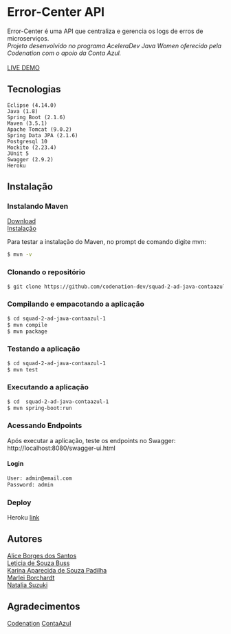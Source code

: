 # Error-Center API
Error-Center é uma API que centraliza e gerencia os logs de erros de microserviços. <br>
*Projeto desenvolvido no programa AceleraDev Java Women oferecido pela Codenation com o apoio da Conta Azul.* <br> <br> 
[LIVE DEMO](https://error-center-api.herokuapp.com/swagger-ui.html#/) <br> 

## Tecnologias
    Eclipse (4.14.0)
    Java (1.8)
    Spring Boot (2.1.6)
    Maven (3.5.1)
    Apache Tomcat (9.0.2)
    Spring Data JPA (2.1.6)
    Postgresql 10
    Mockito (2.23.4)
    JUnit 5 
    Swagger (2.9.2) 
    Heroku

## Instalação

### Instalando Maven
  [Download](https://maven.apache.org/download.cgi) <br>
  [Instalação](https://maven.apache.org/install.html)

  Para testar a instalação do Maven, no prompt de comando digite mvn:
```bash
$ mvn -v
```

### Clonando o repositório
```bash
$ git clone https://github.com/codenation-dev/squad-2-ad-java-contaazul-1.git
```

### Compilando e empacotando a aplicação
```bash
$ cd squad-2-ad-java-contaazul-1
$ mvn compile
$ mvn package
```

### Testando a aplicação
```bash
$ cd squad-2-ad-java-contaazul-1
$ mvn test
```

### Executando a aplicação
```bash
$ cd  squad-2-ad-java-contaazul-1
$ mvn spring-boot:run
```

### Acessando Endpoints
  Após executar a aplicação, teste os endpoints no Swagger:
  http://localhost:8080/swagger-ui.html

#### Login

```txt
User: admin@email.com
Password: admin
```

### Deploy

  Heroku [link](https://error-center-api.herokuapp.com/swagger-ui.html#/)
  
## Autores
  [Alice Borges dos Santos](https://www.linkedin.com/in/alice-borges/) <br>
  [Leticia de Souza Buss](https://www.linkedin.com/in/leticia-d-942652134/) <br>
  [Karina Aparecida de Souza Padilha](https://www.linkedin.com/in/karina-aparecida-de-souza-padilha-143951106/) <br>
  [Marlei Borchardt](https://www.linkedin.com/in/marlei-borchardt)  <br>
  [Natalia Suzuki](https://www.linkedin.com/in/natalia-suzuki-210349108/) <br>

## Agradecimentos
  [Codenation](https://www.codenation.dev/)
  [ContaAzul](https://contaazul.com/)
